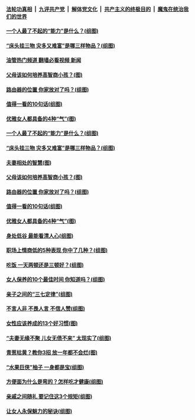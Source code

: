 ####  [法轮功真相](../../../../basic/blob/master/README.md?t=09201901) &nbsp;|&nbsp; [九评共产党](../../../../9ping.md/blob/master/README.md?t=09201901) &nbsp;|&nbsp; [解体党文化](../../../../jtdwh.md/blob/master/README.md?t=09201901)  &nbsp;|&nbsp; [共产主义的终极目的](../../../../gczydzjmd.md/blob/master/README.md?t=09201901) &nbsp;|&nbsp; [魔鬼在统治我们的世界](../../../../mgztzwmdsj.md/blob/master/README.md?t=09201901) 

#### [一个人最了不起的“能力”是什么？(组图)](../pages/p8/1016300.md?t=09201901) 

#### [“床头挂三物 灾多又难富”是哪三样物品？(组图)](../pages/p8/1016126.md?t=09201901) 

#### [油管热门频道 翻墙必看视频 新闻](http://45.76.130.85:81/youtube.html?09201901)

#### [父母该如何培养高智商小孩？(图)](../pages/p8/1016923.md?t=09201901) 

#### [路由器的位置 你家放对了吗？(组图)](../pages/p8/1016293.md?t=09201901) 

#### [值得一看的10句话(组图)](../pages/p8/1016709.md?t=09201901) 

#### [优雅女人都具备的4种“气”(图)](../pages/p8/1017005.md?t=09201901) 

#### [一个人最了不起的“能力”是什么？(组图)](../pages/p8/1016300.md?t=09201901) 

#### [“床头挂三物 灾多又难富”是哪三样物品？(组图)](../pages/p8/1016126.md?t=09201901) 

#### [夫妻相处的智慧(图)](../pages/p8/1017080.md?t=09201901) 

#### [父母该如何培养高智商小孩？(图)](../pages/p8/1016923.md?t=09201901) 

#### [路由器的位置 你家放对了吗？(组图)](../pages/p8/1016293.md?t=09201901) 

#### [值得一看的10句话(组图)](../pages/p8/1016709.md?t=09201901) 

#### [优雅女人都具备的4种“气”(图)](../pages/p8/1017005.md?t=09201901) 

#### [身处低谷 最能看清人心(组图)](../pages/p8/1016124.md?t=09201901) 

#### [职场上情商低的5种表现 你中了几种？(组图)](../pages/p8/1016944.md?t=09201901) 

#### [吃饭 一天两顿还是三顿好？(组图)](../pages/p8/1016777.md?t=09201901) 

#### [女人保养的10个最佳时间 你知道吗？(组图)](../pages/p8/1016866.md?t=09201901) 

#### [亲子之间的“三七定律”(组图)](../pages/p8/1015295.md?t=09201901) 

#### [不言人非 不畏人言 不信人赞(组图)](../pages/p8/1016115.md?t=09201901) 

#### [女性应该养成的13个好习惯(图)](../pages/p8/1016782.md?t=09201901) 

#### [“夫妻无缘不聚 儿女无债不来” 太现实了(组图)](../pages/p8/1015203.md?t=09201901) 

#### [青葱枯黄？教你3招 放一年都不会烂(图)](../pages/p8/1016708.md?t=09201901) 

#### [“水果巨侠”柚子 一身都是宝(组图)](../pages/p8/1016493.md?t=09201901) 

#### [方便面为什么是弯的？怎样吃才健康(组图)](../pages/p8/1016701.md?t=09201901) 

#### [亲戚之间随礼 要记住这3个规矩(组图)](../pages/p8/1016665.md?t=09201901) 

#### [让女人永保魅力的秘诀(组图)](../pages/p8/1016656.md?t=09201901) 

<img src='http://gfw-breaker.win/goodnews/indexes/p8.md' width='0px' height='0px'/>
